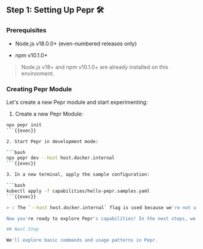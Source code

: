 ## Step 1: Setting Up Pepr 🛠️

### Prerequisites

- Node.js v18.0.0+ (even-numbered releases only)

- npm v10.1.0+

> Node.js v18+ and npm v10.1.0+ are already installed on this environment.

### Creating Pepr Module

Let's create a new Pepr module and start experimenting:

1. Create a new Pepr Module:

```bash
npx pepr init
```{{exec}}

2. Start Pepr in development mode:

```bash
npx pepr dev --host host.docker.internal
```{{exec}}

3. In a new terminal, apply the sample configuration:

```bash
kubectl apply -f capabilities/hello-pepr.samples.yaml
```{{exec}}

> 💡 The `--host host.docker.internal` flag is used because we're not using k3d in this environment.

Now you're ready to explore Pepr's capabilities! In the next steps, we'll dive deeper into how Pepr can simplify your Kubernetes workflows.

## Next Step

We'll explore basic commands and usage patterns in Pepr.
